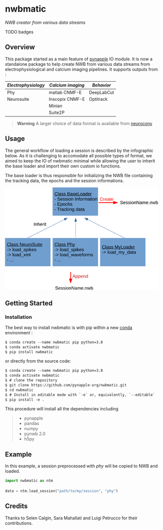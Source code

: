 # nwbmatic

_NWB creator from various data streams_

TODO badges

Overview
--------

This package started as a main feature of [pynapple](https://github.com/pynapple-org/pynapple) IO module. It is now a standalone package to help create NWB from various data streams from electrophysiological and calcium imaging pipelines. It supports outputs from :

| _Electrophysiology_ | _Calcium imaging_ | _Behavior_   |
| ------------------- | ----------------- | ------------ |
| Phy                 | matlab CNMF-E     | DeepLabCut   |
| Neurosuite          | Inscopix CNMF-E   | Optitrack    |
|                     | Minian 	          |              |
|                     | Suite2P           |              |


> **Warning**
> A larger choice of data format is available from [neuroconv](https://github.com/catalystneuro/neuroconv)

Usage
-----

The general workflow of loading a session is described by the infographic below. As it is challenging to accomodate all possible types of format, we aimed to keep the IO of nwbmatic minimal while allowing the user to inherit the base loader and import their own custom io functions. 

The base loader is thus responsible for initializing the NWB file containing the tracking data, the epochs and the session informations.

![title](docs/imgs/base_loader_pynapple.png)



Getting Started
---------------

### Installation

The best way to install nwbmatic is with pip within a new [conda](https://docs.conda.io/en/latest/) environment :

    
``` {.sourceCode .shell}
$ conda create --name nwbmatic pip python=3.8
$ conda activate nwbmatic
$ pip install nwbmatic
```

or directly from the source code:

``` {.sourceCode .shell}
$ conda create --name nwbmatic pip python=3.8
$ conda activate nwbmatic
$ # clone the repository
$ git clone https://github.com/pynapple-org/nwbmatic.git
$ cd nwbmatic
$ # Install in editable mode with `-e` or, equivalently, `--editable`
$ pip install -e .
```

This procedure will install all the dependencies including 

> -   pynapple
> -   pandas
> -   numpy
> -   pynwb 2.0
> -   h5py

Example
-------

In this example, a session preprocessed with _phy_ will be copied to NWB and loaded.

```python
import nwbmatic as ntm

data = ntm.load_session("path/to/my/session", "phy")
```

Credits
-------

Thanks to Selen Calgin, Sara Mahallati and Luigi Petrucco for their contributions.








